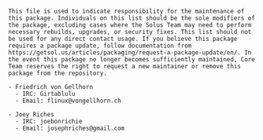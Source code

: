 	This file is used to indicate responsibility for the maintenance of this package. Individuals on this list should be the sole modifiers of the package, excluding cases where the Solus Team may need to perform necessary rebuilds, upgrades, or security fixes. This list should not be used for any direct contact usage. If you believe this package requires a package update, follow documentation from https://getsol.us/articles/packaging/request-a-package-update/en/. In the event this package no longer becomes sufficiently maintained, Core Team reserves the right to request a new maintainer or remove this package from the repository.

	- Friedrich von Gellhorn
	  - IRC: Girtablulu
	  - Email: flinux@vongellhorn.ch

	- Joey Riches
	  - IRC: joebonrichie
	  - Email: josephriches@gmail.com
    
